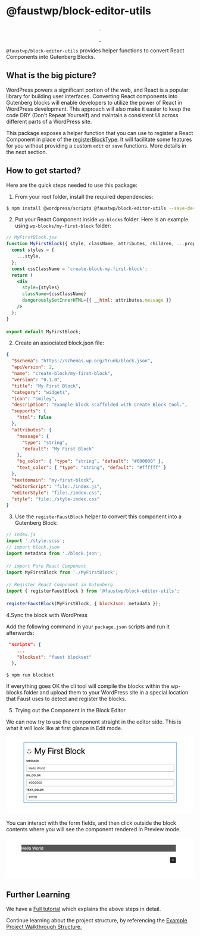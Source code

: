 # @faustwp/block-editor-utils

<p align="center">
  <a aria-label="NPM version" href="https://www.npmjs.com/package/@faustwp/block-editor-utils">
    <img alt="" src="https://img.shields.io/npm/v/@faustwp/block-editor-utils?color=7e5cef&style=for-the-badge">
  </a>

  <a aria-label="License" href="https://github.com/wpengine/faustjs/blob/canary/LICENSE">
    <img alt="" src="https://img.shields.io/npm/l/@faustwp/block-editor-utils?color=7e5cef&style=for-the-badge">
  </a>
</p>

<p align="center">
  <a aria-label="Faust.js block-editor-utils Downloads Per Month" href="https://www.npmjs.com/package/@faustwp/block-editor-utils">
    <img alt="" src="https://img.shields.io/npm/dm/@faustwp/block-editor-utils?color=7e5cef&style=for-the-badge&label=@faustwp/block-editor-utils">
  </a>
  <a aria-label="Faust.js block-editor-utils Downloads Per Week" href="https://www.npmjs.com/package/@faustwp/block-editor-utils">
    <img alt="" src="https://img.shields.io/npm/dw/@faustwp/block-editor-utils?color=7e5cef&style=for-the-badge&label=@faustwp/block-editor-utils">
  </a>
</p>

`@faustwp/block-editor-utils` provides helper functions to convert React Components into Gutenberg Blocks.

## What is the big picture?

WordPress powers a significant portion of the web, and React is a popular library for building user interfaces. Converting React components into Gutenberg blocks will enable developers to utilize the power of React in WordPress development. This approach will also make it easier to keep the code DRY (Don't Repeat Yourself) and maintain a consistent UI across different parts of a WordPress site.

This package exposes a helper function that you can use to register a React Component in place of the [registerBlockType](https://developer.wordpress.org/block-editor/reference-guides/block-api/block-registration/#registerblocktype). It will facilitate some features for you without providing a custom `edit` or `save` functions. More details in the next section.

## How to get started?

Here are the quick steps needed to use this package:

1. From your root folder, install the required dependencies:

```bash
$ npm install @wordpress/scripts @faustwp/block-editor-utils --save-dev
```

2. Put your React Component inside `wp-blocks` folder. Here is an example using `wp-blocks/my-first-block` folder:

```jsx
// MyFirstBlock.jsx
function MyFirstBlock({ style, className, attributes, children, ...props }) {
  const styles = {
    ...style,
  };
  const cssClassName = 'create-block-my-first-block';
  return (
    <div
      style={styles}
      className={cssClassName}
      dangerouslySetInnerHTML={{ __html: attributes.message }}
    />
  );
}

export default MyFirstBlock;
```

2. Create an associated block.json file:

```json
{
  "$schema": "https://schemas.wp.org/trunk/block.json",
  "apiVersion": 2,
  "name": "create-block/my-first-block",
  "version": "0.1.0",
  "title": "My First Block",
  "category": "widgets",
  "icon": "smiley",
  "description": "Example block scaffolded with Create Block tool.",
  "supports": {
    "html": false
  },
  "attributes": {
    "message": {
      "type": "string",
      "default": "My First Block"
    },
    "bg_color": { "type": "string", "default": "#000000" },
    "text_color": { "type": "string", "default": "#ffffff" }
  },
  "textdomain": "my-first-block",
  "editorScript": "file:./index.js",
  "editorStyle": "file:./index.css",
  "style": "file:./style-index.css"
}
```

3. Use the `registerFaustBlock` helper to convert this component into a Gutenberg Block:

```js
// index.js
import './style.scss';
// import block.json
import metadata from './block.json';

// import Pure React Component
import MyFirstBlock from './MyFirstBlock';

// Register React Component in Gutenberg
import { registerFaustBlock } from '@faustwp/block-editor-utils';

registerFaustBlock(MyFirstBlock, { blockJson: metadata });
```

4.Sync the block with WordPress

Add the following command in your `package.json` scripts and run it afterwards:

```json
 "scripts": {
    ...
    "blockset": "faust blockset"
  },
```

`$ npm run blockset`

If everything goes OK the cli tool will compile the blocks within the wp-blocks folder and upload them to your WordPress site in a special location that Faust uses to detect and register the blocks.

5. Trying out the Component in the Block Editor

We can now try to use the component straight in the editor side. This is what it will look like at first glance in Edit mode.

![React Component in Edit Mode](./EditMode.png)

You can interact with the form fields, and then click outside the block contents where you will see the component rendered in Preview mode.

![React Component in Preview Mode](./PreviewMode.png)

## Further Learning

We have a [Full tutorial](https://faustjs.org/tutorial/react-components-to-gutenberg-blocks) which explains the above steps in detail.

Continue learning about the project structure, by referencing the [Example Project Walkthrough Structure.](https://faustjs.org/tutorial/getting-started-with-the-block-support-example-project)
